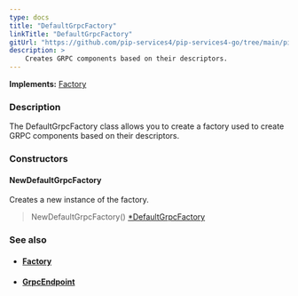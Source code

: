 ```yaml
---
type: docs
title: "DefaultGrpcFactory"
linkTitle: "DefaultGrpcFactory"
gitUrl: "https://github.com/pip-services4/pip-services4-go/tree/main/pip-services4-observability-go"
description: > 
    Creates GRPC components based on their descriptors.
---
```


**Implements:** [Factory](../../../components/build/factory)


### Description

The DefaultGrpcFactory class allows you to create a factory used to create GRPC components based on their descriptors.

### Constructors

#### NewDefaultGrpcFactory
Creates a new instance of the factory.

> NewDefaultGrpcFactory() [*DefaultGrpcFactory]()


### See also
- #### [Factory](../../../components/build/factory) 
- #### [GrpcEndpoint](../../services/grpc_endpoint)


